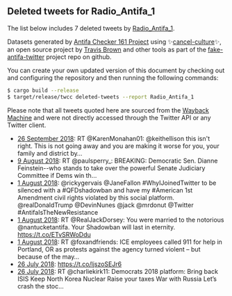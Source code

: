 ## Deleted tweets for Radio_Antifa_1

The list below includes 7 deleted tweets by
[Radio_Antifa_1](https://twitter.com/Radio_Antifa_1).



Datasets generated by [Antifa Checker 161 Project](https://twitter.com/antifacheck161) using ✨[cancel-culture](https://github.com/travisbrown/cancel-culture)✨, an open source project by 
[Travis Brown](https://twitter.com/travisbrown) and other tools as part of the 
[fake-antifa-twitter](https://github.com/antifacheck161/fake-antifa-twitter) project repo on github.

You can create your own updated version of this document by checking out and configuring the
repository and then running the following commands:

```bash
$ cargo build --release
$ target/release/twcc deleted-tweets --report Radio_Antifa_1
```

Please note that all tweets quoted here are sourced from the
[Wayback Machine](https://web.archive.org) and were not directly accessed through the Twitter API or
any Twitter client.

* [26 September 2018](https://web.archive.org/web/20180926032740/https://twitter.com/Radio_Antifa_1/status/1044790581959036929): RT @KarenMonahan01: @keithellison this isn't right. This is not going away and you are making it worse for you, your family and district by… <!--1044790581959036929-->
* [ 9 August 2018](https://web.archive.org/web/20180809225210/https://twitter.com/Radio_Antifa_1/status/1027689020392910848): RT @paulsperry_: BREAKING: Democratic Sen. Dianne Feinstein--who stands to take over the powerful Senate Judiciary Committee if Dems win th… <!--1027689020392910848-->
* [ 1 August 2018](https://web.archive.org/web/20180801222310/https://twitter.com/Radio_Antifa_1/status/1024782619412779008): @rickygervais @JaneFallon #WhyIJoinedTwitter to be silenced with a #QFDshadowban and have my #American 1st Amendment civil rights violated by this social platform. @realDonaldTrump @DevinNunes @jack @mrdonut @Twitter #AntifaIsTheNewResistance <!--1024782619412779008-->
* [ 1 August 2018](https://web.archive.org/web/20180801030550/https://twitter.com/Radio_Antifa_1/status/1024491366909337601): RT @ReaIJackDorsey: You were married to the notorious @nantucketantifa.  Your Shadowban will last in eternity. https://t.co/ETvSRWoDdu <!--1024491366909337601-->
* [ 1 August 2018](https://web.archive.org/web/20180801023200/https://twitter.com/Radio_Antifa_1/status/1024482852505714688): RT @foxandfriends: ICE employees called 911 for help in Portland, OR as protests against the agency turned violent – but because of the may… <!--1024482852505714688-->
* [26 July 2018](https://web.archive.org/web/20180726230749/https://twitter.com/Radio_Antifa_1/status/1022619528742797318): https://t.co/ljszoSEJr6 <!--1022619528742797318-->
* [26 July 2018](https://web.archive.org/web/20180726224134/https://twitter.com/Radio_Antifa_1/status/1022612922709827584): RT @charliekirk11: Democrats 2018 platform:  Bring back ISIS Keep North Korea Nuclear Raise your taxes War with Russia Let’s crash the stoc… <!--1022612922709827584-->
